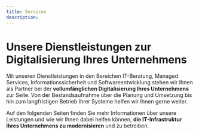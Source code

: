 ```yaml
---
title: Services
description:
---
```


# Unsere Dienstleistungen zur Digitalisierung Ihres Unternehmens

Mit unseren Dienstleistungen in den Bereichen IT-Beratung, Managed Services, Informationssicherheit und Softwareentwicklung stehen wir Ihnen als Partner bei der **vollumfänglichen Digitalisierung Ihres Unternehmens** zur Seite. Von der Bestandsaufnahme über die Planung und Umsetzung bis hin zum langfristigen Betrieb Ihrer Systeme helfen wir Ihnen gerne weiter.

Auf den folgenden Seiten finden Sie mehr Informationen über unsere Leistungen und wie wir Ihnen dabei helfen können, **die IT-Infrastruktur Ihres Unternehmens zu modernisieren** und zu betreiben.